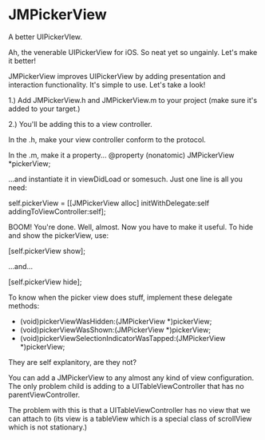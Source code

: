 JMPickerView
============

A better UIPickerVIew.

Ah, the venerable UIPickerView for iOS. So neat yet so ungainly. Let's make it better!

JMPickerView improves UIPickerView by adding presentation and interaction functionality. It's simple to use. Let's take a look!

1.) Add JMPickerView.h and JMPickerView.m to your project (make sure it's added to your target.)

2.) You'll be adding this to a view controller.

In the .h, make your view controller conform to the <JMPickerView> protocol.

In the .m, make it a property... 
@property (nonatomic) JMPickerView *pickerView;

...and instantiate it in viewDidLoad or somesuch. Just one line is all you need:

self.pickerView = [[JMPickerView alloc] initWithDelegate:self addingToViewController:self];

BOOM! You're done. Well, almost. Now you have to make it useful. To hide and show the pickerView, use:

[self.pickerView show];

...and...

[self.pickerView hide];

To know when the picker view does stuff, implement these delegate methods:

- (void)pickerViewWasHidden:(JMPickerView *)pickerView;
- (void)pickerViewWasShown:(JMPickerView *)pickerView;
- (void)pickerViewSelectionIndicatorWasTapped:(JMPickerView *)pickerView;

They are self explanitory, are they not?

You can add a JMPickerView to any almost any kind of view configuration. The only problem child is adding to a UITableViewController that has no parentViewController.

The problem with this is that a UITableViewController has no view that we can attach to (its view is a tableView which is a special class of scrollView which is not stationary.)
